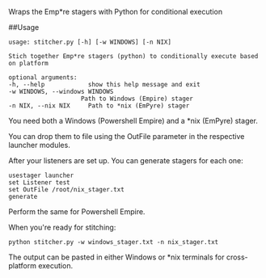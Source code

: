 Wraps the Emp\*re stagers with Python for conditional execution

##Usage

    usage: stitcher.py [-h] [-w WINDOWS] [-n NIX]

    Stich together Emp*re stagers (python) to conditionally execute based on platform

    optional arguments:
    -h, --help            show this help message and exit
    -w WINDOWS, --windows WINDOWS
                        Path to Windows (Empire) stager
    -n NIX, --nix NIX     Path to *nix (EmPyre) stager  

You need both a Windows (Powershell Empire) and a \*nix (EmPyre) stager.

You can drop them to file using the OutFile parameter in the respective launcher modules.

After your listeners are set up. You can generate stagers for each one:

    usestager launcher
    set Listener test
    set OutFile /root/nix_stager.txt
    generate

Perform the same for Powershell Empire.

When you're ready for stitching:

    python stitcher.py -w windows_stager.txt -n nix_stager.txt

The output can be pasted in either Windows or \*nix terminals for cross-platform execution.
